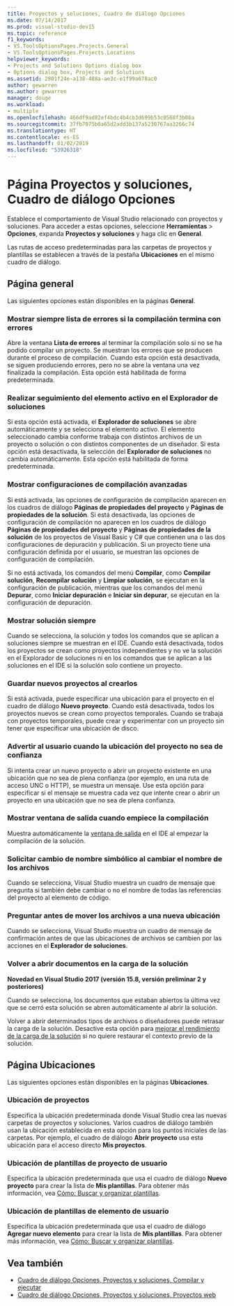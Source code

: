 ```yaml
---
title: Proyectos y soluciones, Cuadro de diálogo Opciones
ms.date: 07/14/2017
ms.prod: visual-studio-dev15
ms.topic: reference
f1_keywords:
- VS.ToolsOptionsPages.Projects.General
- VS.ToolsOptionsPages.Projects.Locations
helpviewer_keywords:
- Projects and Solutions Options dialog box
- Options dialog box, Projects and Solutions
ms.assetid: 2801f24e-a138-488a-ae3c-e1f99a678ac0
author: gewarren
ms.author: gewarren
manager: douge
ms.workload:
- multiple
ms.openlocfilehash: 466df9ad82ef4bdc4b4cb3d699b53c0568f3b08a
ms.sourcegitcommit: 37fb7075b0a65d2add3b137a5230767aa3266c74
ms.translationtype: HT
ms.contentlocale: es-ES
ms.lasthandoff: 01/02/2019
ms.locfileid: "53926318"
---
```

# <a name="projects-and-solutions-page-options-dialog-box"></a>Página Proyectos y soluciones, Cuadro de diálogo Opciones

Establece el comportamiento de Visual Studio relacionado con proyectos y soluciones. Para acceder a estas opciones, seleccione **Herramientas** > **Opciones**, expanda **Proyectos y soluciones** y haga clic en **General**.

Las rutas de acceso predeterminadas para las carpetas de proyectos y plantillas se establecen a través de la pestaña **Ubicaciones** en el mismo cuadro de diálogo.

## <a name="general-page"></a>Página general

Las siguientes opciones están disponibles en la páginas **General**.

### <a name="always-show-error-list-if-build-finishes-with-errors"></a>Mostrar siempre lista de errores si la compilación termina con errores

Abre la ventana **Lista de errores** al terminar la compilación solo si no se ha podido compilar un proyecto. Se muestran los errores que se producen durante el proceso de compilación. Cuando esta opción está desactivada, se siguen produciendo errores, pero no se abre la ventana una vez finalizada la compilación. Esta opción está habilitada de forma predeterminada.

### <a name="track-active-item-in-solution-explorer"></a>Realizar seguimiento del elemento activo en el Explorador de soluciones

Si esta opción está activada, el **Explorador de soluciones** se abre automáticamente y se selecciona el elemento activo. El elemento seleccionado cambia conforme trabaja con distintos archivos de un proyecto o solución o con distintos componentes de un diseñador. Si esta opción está desactivada, la selección del **Explorador de soluciones** no cambia automáticamente. Esta opción está habilitada de forma predeterminada.

### <a name="show-advanced-build-configurations"></a>Mostrar configuraciones de compilación avanzadas

Si está activada, las opciones de configuración de compilación aparecen en los cuadros de diálogo **Páginas de propiedades del proyecto** y **Páginas de propiedades de la solución**. Si está desactivada, las opciones de configuración de compilación no aparecen en los cuadros de diálogo **Páginas de propiedades del proyecto** y **Páginas de propiedades de la solución** de los proyectos de Visual Basic y C# que contienen una o las dos configuraciones de depuración y publicación. Si un proyecto tiene una configuración definida por el usuario, se muestran las opciones de configuración de compilación.

Si no está activada, los comandos del menú **Compilar**, como **Compilar solución**, **Recompilar solución** y **Limpiar solución**, se ejecutan en la configuración de publicación, mientras que los comandos del menú **Depurar**, como **Iniciar depuración** e **Iniciar sin depurar**, se ejecutan en la configuración de depuración.

### <a name="always-show-solution"></a>Mostrar solución siempre

Cuando se selecciona, la solución y todos los comandos que se aplican a soluciones siempre se muestran en el IDE. Cuando está desactivada, todos los proyectos se crean como proyectos independientes y no ve la solución en el Explorador de soluciones ni en los comandos que se aplican a las soluciones en el IDE si la solución solo contiene un proyecto.

### <a name="save-new-projects-when-created"></a>Guardar nuevos proyectos al crearlos

Si está activada, puede especificar una ubicación para el proyecto en el cuadro de diálogo **Nuevo proyecto**. Cuando está desactivada, todos los proyectos nuevos se crean como proyectos temporales. Cuando se trabaja con proyectos temporales, puede crear y experimentar con un proyecto sin tener que especificar una ubicación de disco.

### <a name="warn-user-when-the-project-location-is-not-trusted"></a>Advertir al usuario cuando la ubicación del proyecto no sea de confianza

Si intenta crear un nuevo proyecto o abrir un proyecto existente en una ubicación que no sea de plena confianza (por ejemplo, en una ruta de acceso UNC o HTTP), se muestra un mensaje. Use esta opción para especificar si el mensaje se muestra cada vez que intente crear o abrir un proyecto en una ubicación que no sea de plena confianza.

### <a name="show-output-window-when-build-starts"></a>Mostrar ventana de salida cuando empiece la compilación

Muestra automáticamente la [ventana de salida](../../ide/reference/output-window.md) en el IDE al empezar la compilación de la solución.

### <a name="prompt-for-symbolic-renaming-when-renaming-files"></a>Solicitar cambio de nombre simbólico al cambiar el nombre de los archivos

Cuando se selecciona, Visual Studio muestra un cuadro de mensaje que pregunta si también debe cambiar o no el nombre de todas las referencias del proyecto al elemento de código.

### <a name="prompt-before-moving-files-to-a-new-location"></a>Preguntar antes de mover los archivos a una nueva ubicación

Cuando se selecciona, Visual Studio muestra un cuadro de mensaje de confirmación antes de que las ubicaciones de archivos se cambien por las acciones en el **Explorador de soluciones**.

### <a name="reopen-documents-on-solution-load"></a>Volver a abrir documentos en la carga de la solución

**Novedad en Visual Studio 2017 (versión 15.8, versión preliminar 2 y posteriores)**

Cuando se selecciona, los documentos que estaban abiertos la última vez que se cerró esta solución se abren automáticamente al abrir la solución.

Volver a abrir determinados tipos de archivos o diseñadores puede retrasar la carga de la solución. Desactive esta opción para [mejorar el rendimiento de la carga de la solución](../../ide/visual-studio-performance-tips-and-tricks.md#disable-automatic-file-restore) si no quiere restaurar el contexto previo de la solución.

## <a name="locations-page"></a>Página Ubicaciones

Las siguientes opciones están disponibles en la páginas **Ubicaciones**.

### <a name="projects-location"></a>Ubicación de proyectos

Especifica la ubicación predeterminada donde Visual Studio crea las nuevas carpetas de proyectos y soluciones. Varios cuadros de diálogo también usan la ubicación establecida en esta opción para los puntos iniciales de las carpetas. Por ejemplo, el cuadro de diálogo **Abrir proyecto** usa esta ubicación para el acceso directo **Mis proyectos**.

### <a name="user-project-templates-location"></a>Ubicación de plantillas de proyecto de usuario

Especifica la ubicación predeterminada que usa el cuadro de diálogo **Nuevo proyecto** para crear la lista de **Mis plantillas**. Para obtener más información, vea [Cómo: Buscar y organizar plantillas](../../ide/how-to-locate-and-organize-project-and-item-templates.md).

### <a name="user-item-templates-location"></a>Ubicación de plantillas de elemento de usuario

Especifica la ubicación predeterminada que usa el cuadro de diálogo **Agregar nuevo elemento** para crear la lista de **Mis plantillas**. Para obtener más información, vea [Cómo: Buscar y organizar plantillas](../../ide/how-to-locate-and-organize-project-and-item-templates.md).

## <a name="see-also"></a>Vea también

- [Cuadro de diálogo Opciones, Proyectos y soluciones, Compilar y ejecutar](../../ide/reference/options-dialog-box-projects-and-solutions-build-and-run.md)
- [Cuadro de diálogo Opciones, Proyectos y soluciones, Proyectos web](../../ide/reference/options-dialog-box-projects-and-solutions-web-projects.md)
